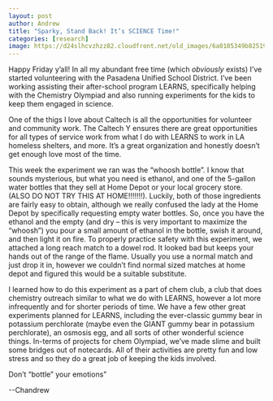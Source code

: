 ```yaml
---
layout: post
author: Andrew
title: "Sparky, Stand Back! It’s SCIENCE Time!"
categories: [research]
image: https://d24slhcvzhzz82.cloudfront.net/old_images/6a0105349b8251970b0240a4bceb17200c-800wi.jpg
---
```



Happy Friday y’all! In all my abundant free time (which *obviously* exists) I’ve started volunteering with the Pasadena Unified School District. I’ve been working assisting their after-school program LEARNS, specifically helping with the Chemistry Olympiad and also running experiments for the kids to keep them engaged in science.

One of the thigs I love about Caltech is all the opportunities for volunteer and community work. The Caltech Y ensures there are great opportunities for all types of service work from what I do with LEARNS to work in LA homeless shelters, and more. It’s a great organization and honestly doesn’t get enough love most of the time.

This week the experiment we ran was the “whoosh bottle”. I know that sounds mysterious, but what you need is ethanol, and one of the 5-gallon water bottles that they sell at Home Depot or your local grocery store. (ALSO DO NOT TRY THIS AT HOME!!!!!!!). Luckily, both of those ingredients are fairly easy to obtain, although we really confused the lady at the Home Depot by specifically requesting empty water bottles. So, once you have the ethanol and the empty (and dry – this is very important to maximize the “whoosh”) you pour a small amount of ethanol in the bottle, swish it around, and then light it on fire. To properly practice safety with this experiment, we attached a long reach match to a dowel rod. It looked bad but keeps your hands out of the range of the flame. Usually you use a normal match and just drop it in, however we couldn’t find normal sized matches at home depot and figured this would be a suitable substitute.

I learned how to do this experiment as a part of chem club, a club that does chemistry outreach similar to what we do with LEARNS, however a lot more infrequently and for shorter periods of time. We have a few other great experiments planned for LEARNS, including the ever-classic gummy bear in potassium perchlorate (maybe even the GIANT gummy bear in potassium perchlorate), an osmosis egg, and all sorts of other wonderful science things. In-terms of projects for chem Olympiad, we’ve made slime and built some bridges out of notecards. All of their activities are pretty fun and low stress and so they do a great job of keeping the kids involved.

Don’t “bottle” your emotions”

--Chandrew
